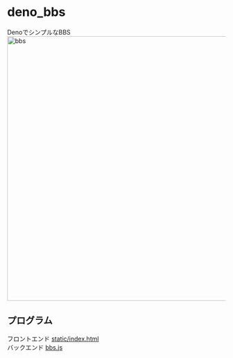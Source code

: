 # deno_bbs
DenoでシンプルなBBS  
<img width="610" alt="bbs" src="https://user-images.githubusercontent.com/1715217/112904932-a4859480-9124-11eb-8f9a-24a0f1ef77f9.png">  

## プログラム
フロントエンド [static/index.html](static/index.html)  
バックエンド [bbs.js](bbs.js)  

 
